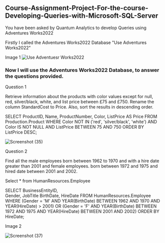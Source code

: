 ## Course-Assignment-Project-For-the-course-Developing-Queries-with-Microsoft-SQL-Server
You have been asked by Quantum Analytics to develop Queries using Adventures Works2022

Firstly I called the Adventures Works2022 Database "Use Adventures Works2022"

Image 1
![Use Adventuesr Works2022](https://github.com/MohamedAlimamyJawah/Course-Assignment-Project-For-the-course-Developing-Queries-with-Microsoft-SQL-Server/assets/131864852/3a1c9b15-442b-474a-8ec8-c4cb0222921e)


### Now I will use the Adventures Works2022 Database, to answer the questions provided.

Question 1

Retrieve information about the products with color values except for null, red, silver/black, white, and list price between £75 and £750. Rename the column StandardCost to Price. Also, sort the results in descending order.

SELECT 
    ProductID, 
    Name, 
    ProductNumber, 
    Color, 
    ListPrice AS Price
FROM 
    Production.Product
WHERE 
    Color NOT IN ('red', 'silver/black', 'white') AND
    Color IS NOT NULL AND
    ListPrice BETWEEN 75 AND 750
ORDER BY 
    ListPrice DESC;

![Screenshot (35)](https://github.com/MohamedAlimamyJawah/Course-Assignment-Project-For-the-course-Developing-Queries-with-Microsoft-SQL-Server/assets/131864852/69a4a4ee-dd6c-4dfb-9668-08b1692d957d)


Question 2

Find all the male employees born between 1962 to 1970 and with a hire date greater than 2001 and female employees.
born between 1972 and 1975 and hired date between 2001 and 2002.

Select *
from HumanResources.Employee

SELECT 
    BusinessEntityID,  
    Gender, 
	JobTitle
    BirthDate, 
    HireDate
FROM 
    HumanResources.Employee
WHERE 
    (Gender = 'M' AND YEAR(BirthDate) BETWEEN 1962 AND 1970 AND YEAR(HireDate) > 2001)
    OR 
    (Gender = 'F' AND YEAR(BirthDate) BETWEEN 1972 AND 1975 AND YEAR(HireDate) BETWEEN 2001 AND 2002)
ORDER BY 
    HireDate;
    
Image 2

![Screenshot (37)](https://github.com/MohamedAlimamyJawah/Course-Assignment-Project-For-the-course-Developing-Queries-with-Microsoft-SQL-Server/assets/131864852/383724ac-b946-4c54-8bd6-ae3d50520e70)

